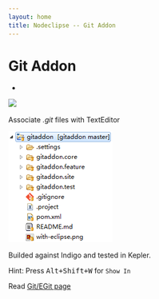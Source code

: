 ```yaml
---
layout: home
title: Nodeclipse -- Git Addon
---
```


# Git Addon

- <a href="http://marketplace.eclipse.org/marketplace-client-intro?mpc_install=1076754">
<img src="http://marketplace.eclipse.org/sites/all/modules/custom/marketplace/images/installbutton.png"></a>

Associate *.git* files with TextEditor

![](with-git-addon.PNG)

Builded against Indigo and tested in Kepler.

Hint: Press <kbd>Alt+Shift+W</kbd> for `Show In`

Read [Git/EGit page](/git)
